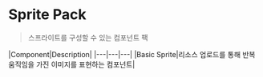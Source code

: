 # Sprite Pack
> 스프라이트를 구성할 수 있는 컴포넌트 팩

|Component|Description|
|---|---|---|
|Basic Sprite|리소스 업로드를 통해 반복 움직임을 가진 이미지를 표현하는 컴포넌트|